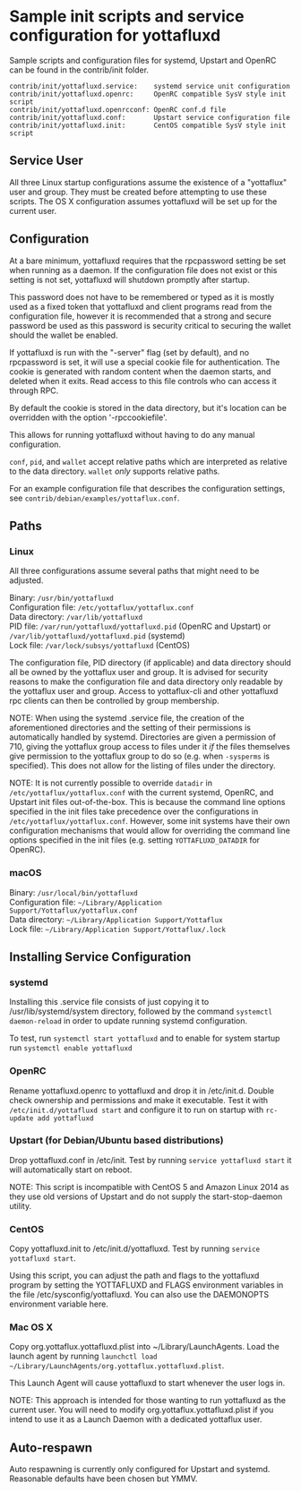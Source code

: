 Sample init scripts and service configuration for yottafluxd
==========================================================

Sample scripts and configuration files for systemd, Upstart and OpenRC
can be found in the contrib/init folder.

    contrib/init/yottafluxd.service:    systemd service unit configuration
    contrib/init/yottafluxd.openrc:     OpenRC compatible SysV style init script
    contrib/init/yottafluxd.openrcconf: OpenRC conf.d file
    contrib/init/yottafluxd.conf:       Upstart service configuration file
    contrib/init/yottafluxd.init:       CentOS compatible SysV style init script

Service User
---------------------------------

All three Linux startup configurations assume the existence of a "yottaflux" user
and group.  They must be created before attempting to use these scripts.
The OS X configuration assumes yottafluxd will be set up for the current user.

Configuration
---------------------------------

At a bare minimum, yottafluxd requires that the rpcpassword setting be set
when running as a daemon.  If the configuration file does not exist or this
setting is not set, yottafluxd will shutdown promptly after startup.

This password does not have to be remembered or typed as it is mostly used
as a fixed token that yottafluxd and client programs read from the configuration
file, however it is recommended that a strong and secure password be used
as this password is security critical to securing the wallet should the
wallet be enabled.

If yottafluxd is run with the "-server" flag (set by default), and no rpcpassword is set,
it will use a special cookie file for authentication. The cookie is generated with random
content when the daemon starts, and deleted when it exits. Read access to this file
controls who can access it through RPC.

By default the cookie is stored in the data directory, but it's location can be overridden
with the option '-rpccookiefile'.

This allows for running yottafluxd without having to do any manual configuration.

`conf`, `pid`, and `wallet` accept relative paths which are interpreted as
relative to the data directory. `wallet` *only* supports relative paths.

For an example configuration file that describes the configuration settings,
see `contrib/debian/examples/yottaflux.conf`.

Paths
---------------------------------

### Linux

All three configurations assume several paths that might need to be adjusted.

Binary:              `/usr/bin/yottafluxd`  
Configuration file:  `/etc/yottaflux/yottaflux.conf`  
Data directory:      `/var/lib/yottafluxd`  
PID file:            `/var/run/yottafluxd/yottafluxd.pid` (OpenRC and Upstart) or `/var/lib/yottafluxd/yottafluxd.pid` (systemd)  
Lock file:           `/var/lock/subsys/yottafluxd` (CentOS)  

The configuration file, PID directory (if applicable) and data directory
should all be owned by the yottaflux user and group.  It is advised for security
reasons to make the configuration file and data directory only readable by the
yottaflux user and group.  Access to yottaflux-cli and other yottafluxd rpc clients
can then be controlled by group membership.

NOTE: When using the systemd .service file, the creation of the aforementioned
directories and the setting of their permissions is automatically handled by
systemd. Directories are given a permission of 710, giving the yottaflux group
access to files under it _if_ the files themselves give permission to the
yottaflux group to do so (e.g. when `-sysperms` is specified). This does not allow
for the listing of files under the directory.

NOTE: It is not currently possible to override `datadir` in
`/etc/yottaflux/yottaflux.conf` with the current systemd, OpenRC, and Upstart init
files out-of-the-box. This is because the command line options specified in the
init files take precedence over the configurations in
`/etc/yottaflux/yottaflux.conf`. However, some init systems have their own
configuration mechanisms that would allow for overriding the command line
options specified in the init files (e.g. setting `YOTTAFLUXD_DATADIR` for
OpenRC).

### macOS

Binary:              `/usr/local/bin/yottafluxd`  
Configuration file:  `~/Library/Application Support/Yottaflux/yottaflux.conf`  
Data directory:      `~/Library/Application Support/Yottaflux`  
Lock file:           `~/Library/Application Support/Yottaflux/.lock`  

Installing Service Configuration
-----------------------------------

### systemd

Installing this .service file consists of just copying it to
/usr/lib/systemd/system directory, followed by the command
`systemctl daemon-reload` in order to update running systemd configuration.

To test, run `systemctl start yottafluxd` and to enable for system startup run
`systemctl enable yottafluxd`

### OpenRC

Rename yottafluxd.openrc to yottafluxd and drop it in /etc/init.d.  Double
check ownership and permissions and make it executable.  Test it with
`/etc/init.d/yottafluxd start` and configure it to run on startup with
`rc-update add yottafluxd`

### Upstart (for Debian/Ubuntu based distributions)

Drop yottafluxd.conf in /etc/init.  Test by running `service yottafluxd start`
it will automatically start on reboot.

NOTE: This script is incompatible with CentOS 5 and Amazon Linux 2014 as they
use old versions of Upstart and do not supply the start-stop-daemon utility.

### CentOS

Copy yottafluxd.init to /etc/init.d/yottafluxd. Test by running `service yottafluxd start`.

Using this script, you can adjust the path and flags to the yottafluxd program by
setting the YOTTAFLUXD and FLAGS environment variables in the file
/etc/sysconfig/yottafluxd. You can also use the DAEMONOPTS environment variable here.

### Mac OS X

Copy org.yottaflux.yottafluxd.plist into ~/Library/LaunchAgents. Load the launch agent by
running `launchctl load ~/Library/LaunchAgents/org.yottaflux.yottafluxd.plist`.

This Launch Agent will cause yottafluxd to start whenever the user logs in.

NOTE: This approach is intended for those wanting to run yottafluxd as the current user.
You will need to modify org.yottaflux.yottafluxd.plist if you intend to use it as a
Launch Daemon with a dedicated yottaflux user.

Auto-respawn
-----------------------------------

Auto respawning is currently only configured for Upstart and systemd.
Reasonable defaults have been chosen but YMMV.
